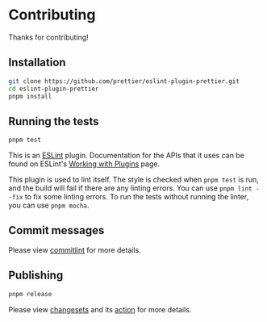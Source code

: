 # Contributing

Thanks for contributing!

## Installation

```sh
git clone https://github.com/prettier/eslint-plugin-prettier.git
cd eslint-plugin-prettier
pnpm install
```

## Running the tests

```sh
pnpm test
```

This is an [ESLint](http://eslint.org) plugin. Documentation for the APIs that it uses can be found on ESLint's [Working with Plugins](http://eslint.org/docs/developer-guide/working-with-plugins) page.

This plugin is used to lint itself. The style is checked when `pnpm test` is run, and the build will fail if there are any linting errors. You can use `pnpm lint --fix` to fix some linting errors. To run the tests without running the linter, you can use `pnpm mocha`.

## Commit messages

Please view [commitlint](https://commitlint.js.org) for more details.

## Publishing

```sh
pnpm release
```

Please view [changesets](https://github.com/changesets/changesets) and its [action](https://github.com/changesets/action) for more details.

